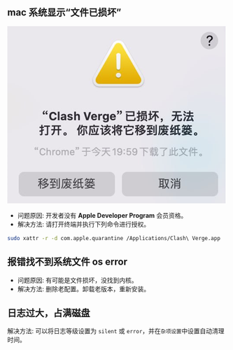 ## mac 系统显示“文件已损坏”

![文件已损坏](../assets/faq/file/mac_file_corrupted.png)

- 问题原因: 开发者没有 **Apple Developer Program** 会员资格。
- 解决方法: 请打开终端并执行下列命令进行授权。

```bash
sudo xattr -r -d com.apple.quarantine /Applications/Clash\ Verge.app
```

## 报错找不到系统文件 os error

- 问题原因: 有可能是文件损坏，没找到内核。
- 解决方法: 删除老配置。卸载老版本，重新安装。

## 日志过大，占满磁盘

解决方法: 可以将日志等级设置为 `silent` 或 `error`，并在`杂项设置`中设置自动清理时间。
